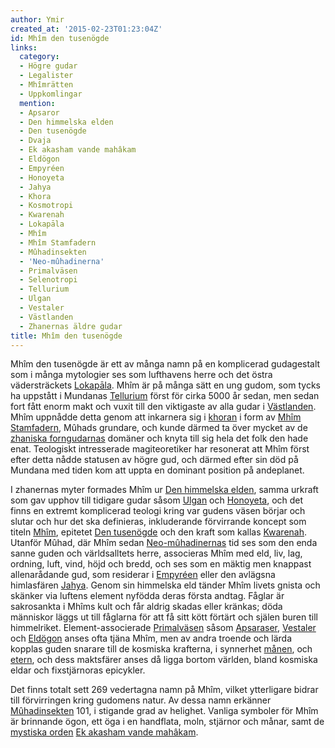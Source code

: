 ```yaml
---
author: Ymir
created_at: '2015-02-23T01:23:04Z'
id: Mhîm den tusenögde
links:
  category:
  - Högre gudar
  - Legalister
  - Mhîmrätten
  - Uppkomlingar
  mention:
  - Apsaror
  - Den himmelska elden
  - Den tusenögde
  - Dvaja
  - Ek akasham vande mahâkam
  - Eldögon
  - Empyréen
  - Honoyeta
  - Jahya
  - Khora
  - Kosmotropi
  - Kwarenah
  - Lokapāla
  - Mhîm
  - Mhîm Stamfadern
  - Mûhadinsekten
  - 'Neo-mûhadinerna'
  - Primalväsen
  - Selenotropi
  - Tellurium
  - Ulgan
  - Vestaler
  - Västlanden
  - Zhanernas äldre gudar
title: Mhîm den tusenögde
---
```


Mhîm den tusenögde är ett av många namn på en komplicerad gudagestalt som i många mytologier ses som
lufthavens herre och det östra vädersträckets [Lokapāla]. Mhîm är på många sätt en ung gudom, som
tycks ha uppstått i Mundanas [Tellurium] först för cirka 5000 år sedan, men sedan fort fått enorm
makt och vuxit till den viktigaste av alla gudar i [Västlanden]. Mhîm uppnådde detta genom att
inkarnera sig i [khoran] i form av [Mhîm Stamfadern], Mûhads grundare, och kunde därmed ta över
mycket av de [zhaniska forngudarnas] domäner och knyta till sig hela det folk den hade enat.
Teologiskt intresserade magiteoretiker har resonerat att Mhîm först efter detta nådde statusen av
högre gud, och därmed efter sin död på Mundana med tiden kom att uppta en dominant position på
andeplanet.

I zhanernas myter formades Mhîm ur [Den himmelska elden], samma urkraft som gav upphov till tidigare
gudar såsom [Ulgan] och [Honoyeta], och det finns en extremt komplicerad teologi kring var gudens
väsen börjar och slutar och hur det ska definieras, inkluderande förvirrande koncept som titeln
[Mhîm], epitetet [Den tusenögde] och den kraft som kallas [Kwarenah]. Utanför Mûhad, där Mhîm sedan
[Neo-mûhadinernas] tid ses som den enda sanne guden och världsalltets herre, associeras Mhîm med
eld, liv, lag, ordning, luft, vind, höjd och bredd, och ses som en mäktig men knappast allenarådande
gud, som residerar i [Empyréen] eller den avlägsna himlasfären [Jahya]. Genom sin himmelska eld
tänder Mhîm livets gnista och skänker via luftens element nyfödda deras första andtag. Fåglar är
sakrosankta i Mhîms kult och får aldrig skadas eller kränkas; döda människor läggs ut till fåglarna
för att få sitt kött förtärt och själen buren till himmelriket. Element-associerade [Primalväsen]
såsom [Apsaraser], [Vestaler] och [Eldögon] anses ofta tjäna Mhîm, men av andra troende och lärda
kopplas guden snarare till de kosmiska krafterna, i synnerhet [månen], och [etern], och dess
maktsfärer anses då ligga bortom världen, bland kosmiska eldar och fixstjärnoras epicykler.

Det finns totalt sett 269 vedertagna namn på Mhîm, vilket ytterligare bidrar till förvirringen kring
gudomens natur. Av dessa namn erkänner [Mûhadinsekten] 101, i stigande grad av helighet. Vanliga
symboler för Mhîm är brinnande ögon, ett öga i en handflata, moln, stjärnor och månar, samt de
[mystiska orden] [Ek akasham vande mahâkam].

  [Lokapāla]: Lokapāla
  [Tellurium]: Tellurium
  [Västlanden]: Västlanden
  [khoran]: Khora
  [Mhîm Stamfadern]: Mhîm_Stamfadern
  [zhaniska forngudarnas]: Zhanernas_äldre_gudar
  [Den himmelska elden]: Den_himmelska_elden
  [Ulgan]: Ulgan
  [Honoyeta]: Honoyeta
  [Mhîm]: Mhîm
  [Den tusenögde]: Den_tusenögde
  [Kwarenah]: Kwarenah
  [Neo-mûhadinernas]: Neo-mûhadinerna
  [Empyréen]: Empyréen
  [Jahya]: Jahya
  [Primalväsen]: Primalväsen
  [Apsaraser]: Apsaror
  [Vestaler]: Vestaler
  [Eldögon]: Eldögon
  [månen]: Selenotropi
  [etern]: Kosmotropi
  [Mûhadinsekten]: Mûhadinsekten
  [mystiska orden]: Dvaja
  [Ek akasham vande mahâkam]: Ek_akasham_vande_mahâkam